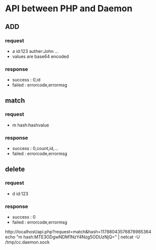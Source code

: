 # API between PHP and Daemon

## ADD
### request
* a id:123 auther:John ...
* values are base64 encoded

### response
* success : 0,id
* failed  : errorcode,errormsg

## match
### request
* m hash:hashvalue

### response
* success : 0,count,id,...
* failed  : errorcode,errormsg

## delete
### request
* d id:123

### response
* success : 0
* failed  : errorcode,errormsg


http://localhost/api.php?request=match&hash=11788043576878985364
echo "m hash:MTE3ODgwNDM1NzY4Nzg5ODUzNjQ=" | netcat -U /tmp/cc.daemon.sock
